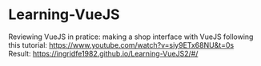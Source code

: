 # Learning-VueJS
Reviewing VueJS in pratice: making a shop interface with VueJS following this tutorial: https://www.youtube.com/watch?v=siy9ETx68NU&t=0s   
Result: https://ingridfe1982.github.io/Learning-VueJS2/#/
